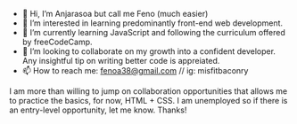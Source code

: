 - 👋 Hi, I’m Anjarasoa but call me Feno (much easier)
- 👀 I’m interested in learning predominantly front-end web development.
- 🌱 I’m currently learning JavaScript and following the curriculum offered by freeCodeCamp.
- 💞️ I’m looking to collaborate on my growth into a confident developer. Any insightful tip on writing better code is appreiated.
- 📫 How to reach me: fenoa38@gmail.com // ig: misfitbaconry

I am more than willing to jump on collaboration opportunities that allows me to practice the basics, for now, HTML + CSS.
I am unemployed so if there is an entry-level opportunity, let me know. Thanks!

